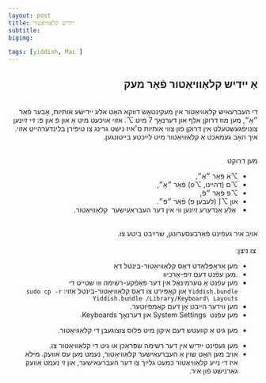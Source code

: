 ```yaml
---
layout: post
title: ייִדיש קלאַוויאַטור
subtitle: 
bigimg:

tags: [yiddish, Mac ]
---
```


<div dir="rtl">
<h2>
אַ ייִדיש קלאַוויאַטור 
פֿאַר מעק
</h2>
</div>

<!--end.excerpt-->
<br>
<div dir="rtl">
די העברעאיש קלאַוויאַטור אין מעקינטאָש דווקא האָט אלע ייִדישע אותיות, אָבער פֿאַר ״אַ״,
מען מוז דרוקן אלף און דערנאָך 
7
מיט
⌥. אזוי אויכעט מיט אָ און פֿ און פּ: זיי זײַנען צונויפֿגעשטעלט אין דרוקן פֿון צווי  אותיות ס׳איז נישט גרינג צו  טיפּירן בלינדערהייט אזוי.
איך האָב געמאכט אַ קלאַוויאַטור מיט לײַכטע בייטונגען.
 
<br>מען דרוקט
<ul><li>
⌥א
פּאַר  ״אַ״,
</li><li>
⌥ם
(דהיינו, ⌥o)
פֿאַר
״אָ״,
</li><li>
⌥פ
פֿאַר ״פֿ,
</li><li>
און
⌥[
(לעבען פ)
פֿאַר 
״פּ״.
</li><li>
 אַלע אַנדערע זײַנען ווי אין דער העבראעישער
  קלאַוויאַטור. 
  </li>
  </ul>
אויב איר געפֿינט פֿאַרבעסערונגן,  שרײַבט ביטע  צו.  
<br>

<br>
  צו ניצן:

<ul>
 <li>
<a herf="/content/Yiddish.bundle.zip">מען אַראָפּלאָדט דאָס קלאַוויאַטור-בינטל  דאָ</a>
</li><li>
.מען עפֿנט דעם זיפּ-אַרכיוו
</li><li>
מען עפֿנט אַ טערמינאַל אין דער פּאָפֿקע-רשימה  וווּ שטייט די
<code>Yiddish.bundle</code>
און קאָפּירט צו דאַס קלאַוויאַטור-בינטל  אזוי:
<code>sudo cp -r Yiddish.bundle /Library/Keyboard\ Layouts</code>

</li><li>
מען ווידער הייבט אָן דעם קאַמפּיוטער. 
</li><li>
מען עפֿנט  System Settings
און דערנאָך Keyboards.
</li><li>

מען גיט אַ קװעטש דעם איקון מיט פּלוס צוצוגעבן די קלאַוויאַטור.
</li><li>
מען געפֿינט ייִדיש אין דער רשימה שפּראַכן או גיט די קלאַוויאַטור צו.
</li><li>
אויב מען האָט שוין  אַ העברעאישער קלאַוויאַטור, 
נעמט מען עס אוועק.  מילא איז די נײַע קלאַוויאַטור  כמעט
גלײַך צו דער העברעאישער, און זי נעמט אַוועק גאַרנישט פֿון איר.‎
</li>
</ul>
</div> 



